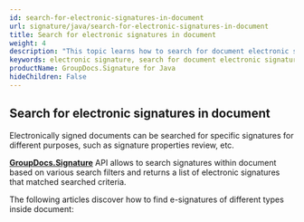 ```yaml
---
id: search-for-electronic-signatures-in-document
url: signature/java/search-for-electronic-signatures-in-document
title: Search for electronic signatures in document
weight: 4
description: "This topic learns how to search for document electronic signature and its details"
keywords: electronic signature, search for document electronic signature
productName: GroupDocs.Signature for Java
hideChildren: False
---
```

## Search for electronic signatures in document

Electronically signed documents can be searched for specific signatures for different purposes, such as signature properties review, etc.

[**GroupDocs.Signature**](https://products.groupdocs.com/signature/java) API allows to search signatures within document based on various search filters and returns a list of electronic signatures that matched searched criteria.

The following articles discover how to find e-signatures of different types inside document:
